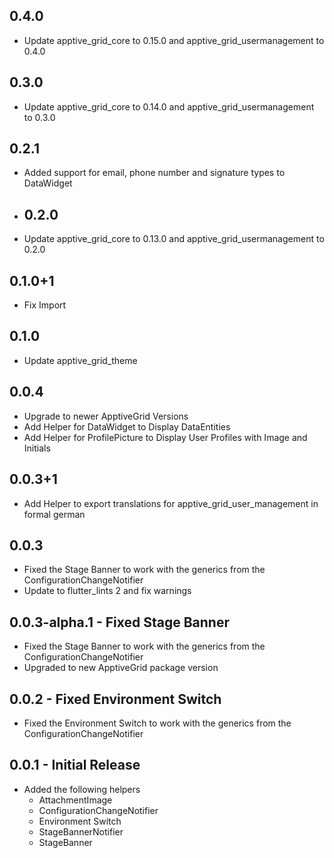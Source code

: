 ## 0.4.0
* Update apptive_grid_core to 0.15.0 and apptive_grid_usermanagement to 0.4.0

## 0.3.0
* Update apptive_grid_core to 0.14.0 and apptive_grid_usermanagement to 0.3.0

## 0.2.1
* Added support for email, phone number and signature types to DataWidget

* ## 0.2.0
* Update apptive_grid_core to 0.13.0 and apptive_grid_usermanagement to 0.2.0

## 0.1.0+1
* Fix Import

## 0.1.0
* Update apptive_grid_theme

## 0.0.4
* Upgrade to newer ApptiveGrid Versions
* Add Helper for DataWidget to Display DataEntities
* Add Helper for ProfilePicture to Display User Profiles with Image and Initials

## 0.0.3+1
* Add Helper to export translations for apptive_grid_user_management in formal german

## 0.0.3
* Fixed the Stage Banner to work with the generics from the ConfigurationChangeNotifier
* Update to flutter_lints 2 and fix warnings

## 0.0.3-alpha.1 - Fixed Stage Banner
* Fixed the Stage Banner to work with the generics from the ConfigurationChangeNotifier
* Upgraded to new ApptiveGrid package version

## 0.0.2 - Fixed Environment Switch
* Fixed the Environment Switch to work with the generics from the ConfigurationChangeNotifier

## 0.0.1 - Initial Release
* Added the following helpers
    * AttachmentImage
    * ConfigurationChangeNotifier
    * Environment Switch
    * StageBannerNotifier
    * StageBanner
